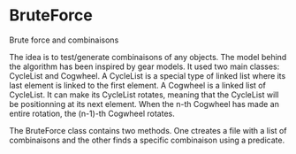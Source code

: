 # BruteForce
Brute force and combinaisons

The idea is to test/generate combinaisons of any objects. The model behind the algorithm has been inspired by gear models.
It used two main classes: CycleList and Cogwheel.
A CycleList is a special type of linked list where its last element is linked to the first element.
A Cogwheel is a linked list of CycleList. It can make its CycleList rotates, meaning that the CycleList will be positionning at its next element. When the n-th Cogwheel has made an entire rotation, the (n-1)-th Cogwheel rotates.

The BruteForce class contains two methods. One ctreates a file with a list of combinaisons and the other finds a specific combinaison using a predicate.

